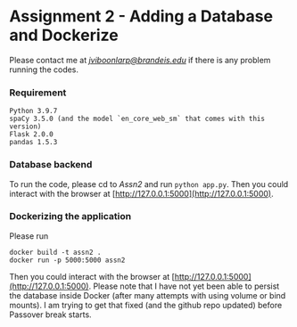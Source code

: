 # Assignment 2 - Adding a Database and Dockerize

Please contact me at *jviboonlarp@brandeis.edu* if there is any problem running the codes.

### Requirement

```
Python 3.9.7
spaCy 3.5.0 (and the model `en_core_web_sm` that comes with this version)
Flask 2.0.0
pandas 1.5.3
```

### Database backend

To run the code, please cd to *Assn2* and run `python app.py`.
Then you could interact with the browser at [http://127.0.0.1:5000](http://127.0.0.1:5000).

### Dockerizing the application

Please run
```
docker build -t assn2 .
docker run -p 5000:5000 assn2
```
Then you could interact with the browser at [http://127.0.0.1:5000](http://127.0.0.1:5000).
Please note that I have not yet been able to persist the database inside Docker
(after many attempts with using volume or bind mounts). I am trying to get that fixed (and the github repo updated)
before Passover break starts.

